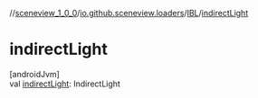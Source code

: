 //[sceneview_1_0_0](../../../index.md)/[io.github.sceneview.loaders](../index.md)/[IBL](index.md)/[indirectLight](indirect-light.md)

# indirectLight

[androidJvm]\
val [indirectLight](indirect-light.md): IndirectLight
